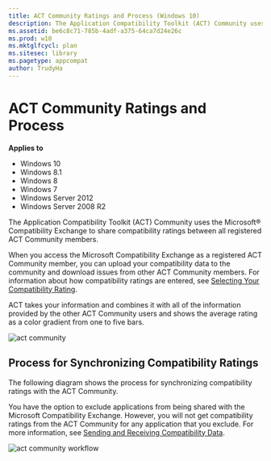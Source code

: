 ```yaml
---
title: ACT Community Ratings and Process (Windows 10)
description: The Application Compatibility Toolkit (ACT) Community uses the Microsoft® Compatibility Exchange to share compatibility ratings between all registered ACT Community members.
ms.assetid: be6c8c71-785b-4adf-a375-64ca7d24e26c
ms.prod: w10
ms.mktglfcycl: plan
ms.sitesec: library
ms.pagetype: appcompat
author: TrudyHa
---
```


# ACT Community Ratings and Process


**Applies to**

-   Windows 10
-   Windows 8.1
-   Windows 8
-   Windows 7
-   Windows Server 2012
-   Windows Server 2008 R2

The Application Compatibility Toolkit (ACT) Community uses the Microsoft® Compatibility Exchange to share compatibility ratings between all registered ACT Community members.

When you access the Microsoft Compatibility Exchange as a registered ACT Community member, you can upload your compatibility data to the community and download issues from other ACT Community members. For information about how compatibility ratings are entered, see [Selecting Your Compatibility Rating](selecting-your-compatibility-rating.md).

ACT takes your information and combines it with all of the information provided by the other ACT Community users and shows the average rating as a color gradient from one to five bars.

![act community](images/dep-win8-e-act-communityexample.gif)

## Process for Synchronizing Compatibility Ratings


The following diagram shows the process for synchronizing compatibility ratings with the ACT Community.

You have the option to exclude applications from being shared with the Microsoft Compatibility Exchange. However, you will not get compatibility ratings from the ACT Community for any application that you exclude. For more information, see [Sending and Receiving Compatibility Data](sending-and-receiving-compatibility-data.md).

![act community workflow](images/dep-win8-l-act-communityworkflowdiagram.jpg)

 

 





